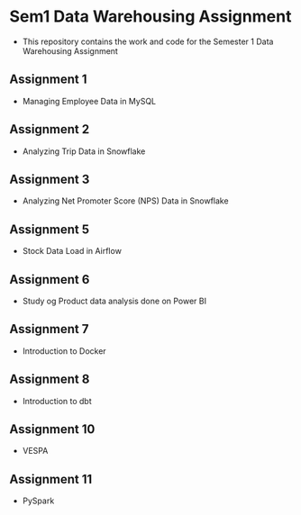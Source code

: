 # Sem1 Data Warehousing Assignment
- This repository contains the work and code for the Semester 1 Data Warehousing Assignment

## Assignment 1
- Managing Employee Data in MySQL

## Assignment 2
- Analyzing Trip Data in Snowflake

## Assignment 3
- Analyzing Net Promoter Score (NPS) Data in Snowflake

## Assignment 5
- Stock Data Load in Airflow

## Assignment 6
- Study og Product data analysis done on Power BI

## Assignment 7
- Introduction to Docker

## Assignment 8
- Introduction to dbt

## Assignment 10
- VESPA

## Assignment 11
- PySpark





  
